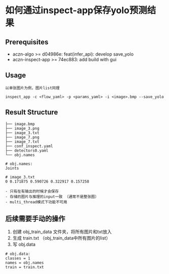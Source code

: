 # 如何通过inspect-app保存yolo预测结果

## Prerequisites
- aczn-algo >= d04986e: feat(infer_api): develop save_yolo
- aczn-inspect-app >= 74ec883: add build with gui

## Usage
```{note}
以单张图片为例，图片list同理
```

```shell
inspect_app -c <flow_yaml> -p <params_yaml> -i <image>.bmp --save_yolo
```

## Result Structure
```shell
├── image.bmp
├── image_3.png
├── image_3.txt
├── image_7.png
├── image_7.txt
├── conf_inspect.yaml
├── detectors0.yaml
└── obj.names

# obj.names:
Joints

# image_3.txt
0 0.171875 0.590726 0.322917 0.157258
```

```{important}
- 只有在有输出的时候才会保存
- 存储的图片与推理的input一致 （通常不是整张图）
- multi_thread模式下功能不可用
```

## 后续需要手动的操作

1. 创建 obj_train_data 文件夹，将所有图片和txt放入
2. 生成 train.txt （obj_train_data中所有图片的list）
3. 写 obj.data

```
# obj.data:
classes = 1
names = obj.names
train = train.txt
```
